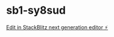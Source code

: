 # sb1-sy8sud

[Edit in StackBlitz next generation editor ⚡️](https://stackblitz.com/~/github.com/AndreyKavodzeichak/sb1-sy8sud)
